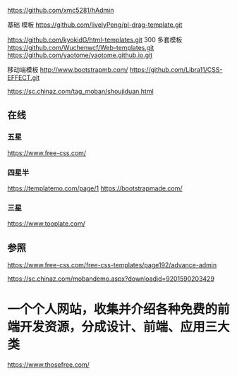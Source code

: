 
https://github.com/xmc5281/hAdmin

基础 模板 https://github.com/livelyPeng/pl-drag-template.git

https://github.com/kyokidG/html-templates.git
300 多套模板 https://github.com/Wuchenwcf/Web-templates.git
https://github.com/yaotome/yaotome.github.io.git


移动端模板 http://www.bootstrapmb.com/
https://github.com/Libra11/CSS-EFFECT.git

https://sc.chinaz.com/tag_moban/shoujiduan.html


## 在线 
### 五星
https://www.free-css.com/    


### 四星半
https://templatemo.com/page/1
https://bootstrapmade.com/

### 三星
https://www.tooplate.com/


## 参照
https://www.free-css.com/free-css-templates/page192/advance-admin

https://sc.chinaz.com/mobandemo.aspx?downloadid=9201590203429

# 一个个人网站，收集并介绍各种免费的前端开发资源，分成设计、前端、应用三大类
https://www.thosefree.com/
